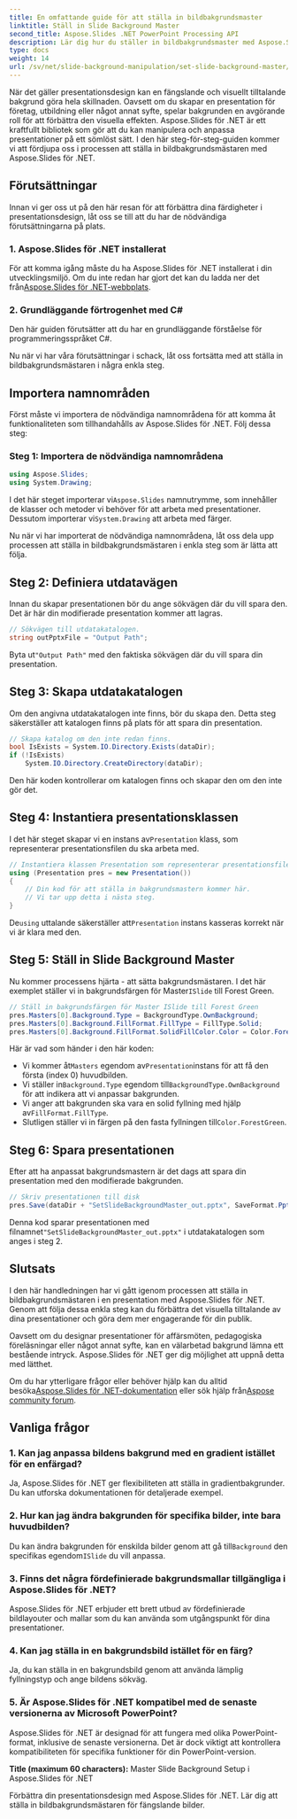 ```yaml
---
title: En omfattande guide för att ställa in bildbakgrundsmaster
linktitle: Ställ in Slide Background Master
second_title: Aspose.Slides .NET PowerPoint Processing API
description: Lär dig hur du ställer in bildbakgrundsmaster med Aspose.Slides för .NET för att förbättra dina presentationer visuellt.
type: docs
weight: 14
url: /sv/net/slide-background-manipulation/set-slide-background-master/
---
```


När det gäller presentationsdesign kan en fängslande och visuellt tilltalande bakgrund göra hela skillnaden. Oavsett om du skapar en presentation för företag, utbildning eller något annat syfte, spelar bakgrunden en avgörande roll för att förbättra den visuella effekten. Aspose.Slides för .NET är ett kraftfullt bibliotek som gör att du kan manipulera och anpassa presentationer på ett sömlöst sätt. I den här steg-för-steg-guiden kommer vi att fördjupa oss i processen att ställa in bildbakgrundsmästaren med Aspose.Slides för .NET. 

## Förutsättningar

Innan vi ger oss ut på den här resan för att förbättra dina färdigheter i presentationsdesign, låt oss se till att du har de nödvändiga förutsättningarna på plats.

### 1. Aspose.Slides för .NET installerat

 För att komma igång måste du ha Aspose.Slides för .NET installerat i din utvecklingsmiljö. Om du inte redan har gjort det kan du ladda ner det från[Aspose.Slides för .NET-webbplats](https://releases.aspose.com/slides/net/).

### 2. Grundläggande förtrogenhet med C#

Den här guiden förutsätter att du har en grundläggande förståelse för programmeringsspråket C#.

Nu när vi har våra förutsättningar i schack, låt oss fortsätta med att ställa in bildbakgrundsmästaren i några enkla steg.

## Importera namnområden

Först måste vi importera de nödvändiga namnområdena för att komma åt funktionaliteten som tillhandahålls av Aspose.Slides för .NET. Följ dessa steg:

### Steg 1: Importera de nödvändiga namnområdena

```csharp
using Aspose.Slides;
using System.Drawing;
```

 I det här steget importerar vi`Aspose.Slides` namnutrymme, som innehåller de klasser och metoder vi behöver för att arbeta med presentationer. Dessutom importerar vi`System.Drawing` att arbeta med färger.

Nu när vi har importerat de nödvändiga namnområdena, låt oss dela upp processen att ställa in bildbakgrundsmästaren i enkla steg som är lätta att följa.

## Steg 2: Definiera utdatavägen

Innan du skapar presentationen bör du ange sökvägen där du vill spara den. Det är här din modifierade presentation kommer att lagras.

```csharp
// Sökvägen till utdatakatalogen.
string outPptxFile = "Output Path";
```

 Byta ut`"Output Path"` med den faktiska sökvägen där du vill spara din presentation.

## Steg 3: Skapa utdatakatalogen

Om den angivna utdatakatalogen inte finns, bör du skapa den. Detta steg säkerställer att katalogen finns på plats för att spara din presentation.

```csharp
// Skapa katalog om den inte redan finns.
bool IsExists = System.IO.Directory.Exists(dataDir);
if (!IsExists)
    System.IO.Directory.CreateDirectory(dataDir);
```

Den här koden kontrollerar om katalogen finns och skapar den om den inte gör det.

## Steg 4: Instantiera presentationsklassen

 I det här steget skapar vi en instans av`Presentation` klass, som representerar presentationsfilen du ska arbeta med.

```csharp
// Instantiera klassen Presentation som representerar presentationsfilen
using (Presentation pres = new Presentation())
{
    // Din kod för att ställa in bakgrundsmastern kommer här.
    // Vi tar upp detta i nästa steg.
}
```

 De`using` uttalande säkerställer att`Presentation` instans kasseras korrekt när vi är klara med den.

## Steg 5: Ställ in Slide Background Master

 Nu kommer processens hjärta - att sätta bakgrundsmästaren. I det här exemplet ställer vi in bakgrundsfärgen för Master`ISlide` till Forest Green. 

```csharp
// Ställ in bakgrundsfärgen för Master ISlide till Forest Green
pres.Masters[0].Background.Type = BackgroundType.OwnBackground;
pres.Masters[0].Background.FillFormat.FillType = FillType.Solid;
pres.Masters[0].Background.FillFormat.SolidFillColor.Color = Color.ForestGreen;
```

Här är vad som händer i den här koden:

-  Vi kommer åt`Masters` egendom av`Presentation`instans för att få den första (index 0) huvudbilden.
-  Vi ställer in`Background.Type` egendom till`BackgroundType.OwnBackground` för att indikera att vi anpassar bakgrunden.
-  Vi anger att bakgrunden ska vara en solid fyllning med hjälp av`FillFormat.FillType`.
-  Slutligen ställer vi in färgen på den fasta fyllningen till`Color.ForestGreen`.

## Steg 6: Spara presentationen

Efter att ha anpassat bakgrundsmastern är det dags att spara din presentation med den modifierade bakgrunden.

```csharp
// Skriv presentationen till disk
pres.Save(dataDir + "SetSlideBackgroundMaster_out.pptx", SaveFormat.Pptx);
```

 Denna kod sparar presentationen med filnamnet`"SetSlideBackgroundMaster_out.pptx"` i utdatakatalogen som anges i steg 2.

## Slutsats

I den här handledningen har vi gått igenom processen att ställa in bildbakgrundsmästaren i en presentation med Aspose.Slides för .NET. Genom att följa dessa enkla steg kan du förbättra det visuella tilltalande av dina presentationer och göra dem mer engagerande för din publik.

Oavsett om du designar presentationer för affärsmöten, pedagogiska föreläsningar eller något annat syfte, kan en välarbetad bakgrund lämna ett bestående intryck. Aspose.Slides för .NET ger dig möjlighet att uppnå detta med lätthet.

Om du har ytterligare frågor eller behöver hjälp kan du alltid besöka[Aspose.Slides för .NET-dokumentation](https://reference.aspose.com/slides/net/) eller sök hjälp från[Aspose community forum](https://forum.aspose.com/).

## Vanliga frågor

### 1. Kan jag anpassa bildens bakgrund med en gradient istället för en enfärgad?

Ja, Aspose.Slides för .NET ger flexibiliteten att ställa in gradientbakgrunder. Du kan utforska dokumentationen för detaljerade exempel.

### 2. Hur kan jag ändra bakgrunden för specifika bilder, inte bara huvudbilden?

 Du kan ändra bakgrunden för enskilda bilder genom att gå till`Background` den specifikas egendom`ISlide` du vill anpassa.

### 3. Finns det några fördefinierade bakgrundsmallar tillgängliga i Aspose.Slides för .NET?

Aspose.Slides för .NET erbjuder ett brett utbud av fördefinierade bildlayouter och mallar som du kan använda som utgångspunkt för dina presentationer.

### 4. Kan jag ställa in en bakgrundsbild istället för en färg?

Ja, du kan ställa in en bakgrundsbild genom att använda lämplig fyllningstyp och ange bildens sökväg.

### 5. Är Aspose.Slides för .NET kompatibel med de senaste versionerna av Microsoft PowerPoint?

Aspose.Slides för .NET är designad för att fungera med olika PowerPoint-format, inklusive de senaste versionerna. Det är dock viktigt att kontrollera kompatibiliteten för specifika funktioner för din PowerPoint-version.




**Title (maximum 60 characters):** Master Slide Background Setup i Aspose.Slides för .NET

Förbättra din presentationsdesign med Aspose.Slides för .NET. Lär dig att ställa in bildbakgrundsmästaren för fängslande bilder.